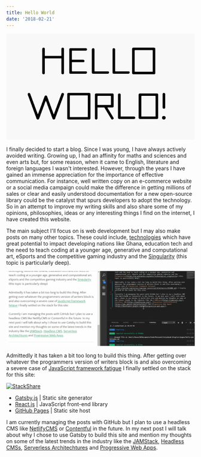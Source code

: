 ```yaml
---
title: Hello World
date: '2018-02-21'
---
```


![Hello World](./helloworld.gif 'Hello World')

I finally decided to start a blog. Since I was young, I have always actively avoided writing. Growing up, I had an affinity for maths and sciences and even arts but, for some reason, when it came to English, literature and foreign languages I wasn't interested. However, through the years I have gained an immense appreciation for the importance of effective communication. For instance, well written copy on an e-commerce website or a social media campaign could make the difference in getting millions of sales or clear and easily understood documentation for a new open-source library could be the catalyst that spurs developers to adopt the technology. So in an attempt to improve my writing skills and also share some of my opinions, philosophies, ideas or any interesting things I find on the internet, I have created this website.

The main subject I'll focus on is web development but I may also make posts on many other topics. These could include, [technologies](https://www.wsj.com/articles/how-blockchain-can-end-poverty-1516925459) which have great potential to impact developing nations like Ghana, education tech and the need to teach coding at a younger age, generative and computational art, eSports and the competitive gaming industry and the [Singularity](https://en.wikipedia.org/wiki/Technological_singularity) (this topic is particularly deep).

![Techy Blogging Techniques](./techblogging.gif 'Techy Blogging Techniques')

Admittedly it has taken a bit too long to build this thing. After getting over whatever the programmers version of writers block is and also overcoming a severe case of [JavaScript framework fatigue](https://github.com/sorrycc/awesome-javascript/blob/master/README.md) I finally settled on the stack for this site:

[![StackShare](https://img.shields.io/badge/tech-stack-0690fa.svg?style=flat-square)](https://stackshare.io/niiyeboah/niiyeboah-com)

- [Gatsby.js](https://www.gatsbyjs.org/) | Static site generator
- [React.js](https://reactjs.org/) | JavaScript front-end library
- [GitHub Pages](https://pages.github.com/) | Static site host

I am currently managing the posts with GitHub but I plan to use a headless CMS like [NetlifyCMS](https://www.netlifycms.org/) or [Contentful](https://www.contentful.com/) in the future. In my next post I will talk about why I chose to use Gatsby to build this site and mention my thoughts on some of the latest trends in the industry like the [JAMStack](https://jamstack.org/), [Headless CMSs](https://headlesscms.org/), [Serverless Architechtures](https://aws.amazon.com/serverless/) and [Progressive Web Apps](https://developers.google.com/web/progressive-web-apps/).
